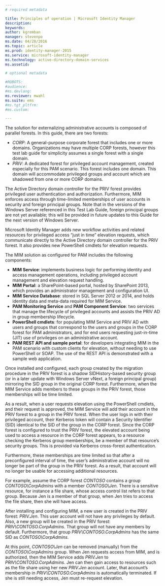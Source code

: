 ```yaml
---
# required metadata

title: Principles of operation | Microsoft Identity Manager
description:
keywords:
author: kgremban
manager: stevenpo
ms.date: 04/28/2016
ms.topic: article
ms.prod: identity-manager-2015
ms.service: microsoft-identity-manager
ms.technology: active-directory-domain-services
ms.assetid:

# optional metadata

#ROBOTS:
#audience:
#ms.devlang:
ms.reviewer: mwahl
ms.suite: ems
#ms.tgt_pltfrm:
#ms.custom:

---
```


The solution for externalizing administrative accounts is composed of parallel forests. In this guide, there are two forests:

- *CORP*: A general-purpose corporate forest that includes one or more domains. Organizations may have multiple CORP forests, however this test lab guide for simplicity assumes a single forest with a single domain.  
- *PRIV*: A dedicated forest for privileged account management, created especially for this PAM scenario. This forest includes one domain. This domain will accommodate privileged groups and account which are shadowed from one or more CORP domains.

The Active Directory domain controller for the PRIV forest provides privileged user authentication and authorization. Furthermore, MIM enforces access through time-limited memberships of user accounts in security and foreign principal groups. Note that in the versions of the Windows Server referenced in this Test Lab Guide, foreign principal groups are not yet available; this will be provided in future updates to this Guide for the next version of Windows Server.

Microsoft Identity Manager adds new workflow activities and related resources for privileged access “just in time” elevation requests, which communicate directly to the Active Directory domain controller for the PRIV forest. It also provides new PowerShell cmdlets for elevation requests.

The MIM solution as configured for PAM includes the following components:  
- **MIM Service**: implements business logic for performing identity and access management operations, including privileged account management and elevation request handling.   
- **MIM Portal**: a SharePoint-based portal, hosted by SharePoint 2013, which provides an administrator management and configuration UI.
- **MIM Service Database**: stored in SQL Server 2012 or 2014, and holds identity data and meta-data required for MIM Service.
- **PAM Monitoring Service** and **PAM Component Service**: two services that manage the lifecycle of privileged accounts and assists the PRIV AD in group membership lifecycle.
- **PowerShell cmdlets**: for populating MIM Service and PRIV AD with users and groups that correspond to the users and groups in the CORP forest for PAM administrators, and for end users requesting just-in-time (JIT) use of privileges on an administrative account.
- **PAM REST API and sample portal**: for developers integrating MIM in the PAM scenario with custom clients for elevation, without needing to use PowerShell or SOAP. The use of the REST API is demonstrated with a sample web application.

Once installed and configured, each group created by the migration procedure in the PRIV forest is a shadow SIDHistory-based security group (or in a later update with Windows Server vNext, a foreign principal group) mirroring the SID group in the original CORP forest. Furthermore, when the MIM Service adds members to these groups in the PRIV forest, those memberships will be time limited.

As a result, when a user requests elevation using the PowerShell cmdlets, and their request is approved, the MIM Service will add their account in the PRIV forest to a group in the PRIV forest. When the user logs in with their privileged account, their Kerberos token will contain a Security Identifier (SID) identical to the SID of the group in the CORP forest. Since the CORP forest is configured to trust the PRIV forest, the elevated account being used to access a resource in the CORP forest appears, to a resource checking the Kerberos group memberships, be a member of that resource’s security groups. This is provided via Kerberos cross-forest authentication.

Furthermore, these memberships are time limited so that after a preconfigured interval of time, the user’s administrative account will no longer be part of the group in the PRIV forest. As a result, that account will no longer be usable for accessing additional resources.

For example, assume the CORP forest *CONTOSO* contains a group *CONTOSO\CorpAdmins* with a member *CONTOSO\Jen*. There is a sensitive resource, for instance a file share, whose access control list refers to that group. Because Jen is a member of that group, when Jen tries to access the file share, then she will have access.

After installing and configuring MIM, a new user is created in the PRIV forest: *PRIV.Jen*. This user account will not have any privileges by default. Also, a new group will be created in the PRIV forest: *PRIV\CONTOSO.CorpAdmins*. That group will not have any members by default. Furthermore, that group *PRIV\CONTOSO.CorpAdmins* has the same SID as *CONTOSO\CorpAdmins*.

At this point, *CONTOSO\Jen* can be removed (manually) from the *CONTOSO\CorpAdmins* group. When Jen requests access from MIM, and is authorized, then the MIM Service adds *PRIV.Jen* to *PRIV\CONTOSO.CorpAdmins*. Jen can then gain access to resources such as the file share using her new *PRIV.Jen* account. Later, that account’s membership in *PRIV\CONTOSO.CorpAdmins* is automatically terminated. If she is still needing access, Jen must re-request elevation.
